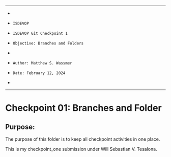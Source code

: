 **********************************************************************
*
*     ISDEVOP
*     ISDEVOP Git Checkpoint 1
*     Objective: Branches and Folders
*     
*     Author: Matthew S. Wassmer
*     Date: February 12, 2024
*     
**********************************************************************

# Checkpoint 01: Branches and Folder
## Purpose:
The purpose of this folder is to keep all checkpoint activities in one place. 

This is my checkpoint_one submission under Will Sebastian V. Tesalona.